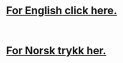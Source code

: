 <br/>


<!---# Experiment about attention--> 
# [For **English** click here.](https://www.alpharithms.com/how-to-create-a-folder-in-github-repos-463022/)
<br/>

<!--# Eksperiment om oppmerksomhet-->
# [For **Norsk** trykk her.](https://www.alpharithms.com/how-to-create-a-folder-in-github-repos-463022/)
<br/>
